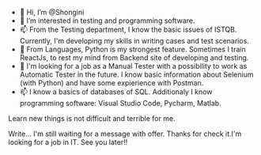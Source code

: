 - 👋 Hi, I’m @Shongini
- 👀 I’m interested in testing and programming software.
- 📫 From the Testing department, I know the basic issues of ISTQB. Currently, I'm developing my skills in writing cases and test scenarios.
- 🌱 From Languages, Python is my strongest feature. Sometimes I train ReactJs, to rest my mind from Backend site of developing and testing.
- 💞️ I'm looking for a job as a Manual Tester with a possibility to work as Automatic Tester in the future. I know basic information about Selenium (with Python) and have some expierience with Postman.
- 📫 I know a basics of databases of SQL. Additionaly I know programming software: Visual Studio Code, Pycharm, Matlab.

Learn new things is not difficult and terrible for me.
                                        
Write... I'm still waiting for a message with offer.
Thanks for check it.I'm looking for a job in IT. See you later!!

